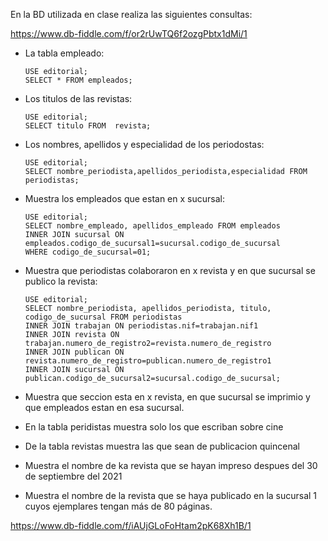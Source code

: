 En la BD utilizada en clase realiza las siguientes consultas:

https://www.db-fiddle.com/f/or2rUwTQ6f2ozgPbtx1dMi/1

* La tabla empleado:

      USE editorial;
      SELECT * FROM empleados;

* Los titulos de las revistas:
      
      USE editorial;
      SELECT titulo FROM  revista;

* Los nombres, apellidos y especialidad de los periodostas:

      USE editorial;
      SELECT nombre_periodista,apellidos_periodista,especialidad FROM periodistas;

* Muestra los empleados que estan en x sucursal:
      
      USE editorial;
      SELECT nombre_empleado, apellidos_empleado FROM empleados
      INNER JOIN sucursal ON empleados.codigo_de_sucursal1=sucursal.codigo_de_sucursal
      WHERE codigo_de_sucursal=01;

* Muestra que periodistas colaboraron en x revista y en que sucursal se publico la revista:

      USE editorial;
      SELECT nombre_periodista, apellidos_periodista, titulo, codigo_de_sucursal FROM periodistas 
      INNER JOIN trabajan ON periodistas.nif=trabajan.nif1
      INNER JOIN revista ON trabajan.numero_de_registro2=revista.numero_de_registro 
      INNER JOIN publican ON revista.numero_de_registro=publican.numero_de_registro1
      INNER JOIN sucursal ON publican.codigo_de_sucursal2=sucursal.codigo_de_sucursal;

* Muestra que seccion esta en x revista, en que sucursal se imprimio y que empleados estan en esa sucursal.
* En la tabla peridistas muestra solo los que escriban sobre cine
* De la tabla revistas muestra las que sean de publicacion quincenal
* Muestra el nombre de ka revista que se hayan impreso despues del 30 de septiembre del 2021
* Muestra el nombre de la revista que se haya publicado en la sucursal 1 cuyos ejemplares tengan más de 80 páginas.

https://www.db-fiddle.com/f/iAUjGLoFoHtam2pK68Xh1B/1



